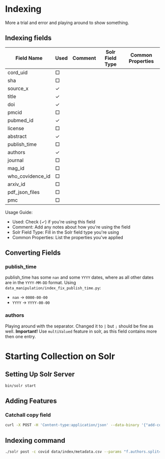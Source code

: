 # Indexing
More a trial and error and playing around to show something.

## Indexing fields
| Field Name | Used | Comment | Solr Field Type | Common Properties |
|------------|------|---------|-----------------|-------------------|
| cord_uid   | □ | | | |
| sha        | □ | | | |
| source_x   | ✓ | | | |
| title      | ✓ | | | |
| doi        | ✓ | | | |
| pmcid      | □ | | | |
| pubmed_id  | ✓ | | | |
| license    | □ | | | |
| abstract   | ✓ | | | |
| publish_time | □ | | | |
| authors    | ✓ | | | |
| journal    | □ | | | |
| mag_id     | □ | | | |
| who_covidence_id | □ | | | |
| arxiv_id   | □ | | | |
| pdf_json_files | □ | | | |
| pmc        | □ | | | |

Usage Guide:
- Used: Check (✓) if you're using this field
- Comment: Add any notes about how you're using the field
- Solr Field Type: Fill in the Solr field type you're using
- Common Properties: List the properties you've applied

## Converting Fields
### publish_time
publish_time has some `nan` and some `YYYY` dates, where as all other dates are in the `YYYY-MM-DD` format.
Using `data_manipulation/index_fix_publish_time.py`:
* `nan` -> `0000-00-00`
* `YYYY` -> `YYYY-00-00`

### authors
Playing around with the separator. Changed it to `|` but `;` should be fine as well.
**Important!**
Use `multiValued` feature in solr, as this field contains more then one entry. 

# Starting Collection on Solr
## Setting Up Solr Server
```bash
bin/solr start
```


## Adding Features
### Catchall copy field
```bash
curl -X POST -H 'Content-type:application/json' --data-binary '{"add-copy-field" : {"source":"*","dest":"_text_"}}' http://localhost:8983/solr/covid/schema
```

## Indexing command
```bash
./solr post -c covid data/index/metadata.csv --params "f.authors.split=true&f.authors.separator=|&skip=arxiv_id&header=true"
```